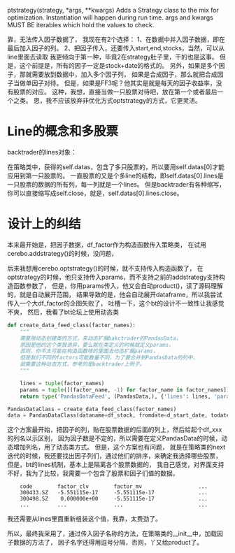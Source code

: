 ptstrategy(strategy, *args, **kwargs)
Adds a Strategy class to the mix for optimization. Instantiation will happen during run time.
args and kwargs MUST BE iterables which hold the values to check.

靠，无法传入因子数据了，
我现在有2个选择：
1、在数据中并入因子数据，即在最后加入因子的列。
2、把因子传入，还要传入start,end,stocks，当然，可以从line里面去读取
我更倾向于第一种，毕竟2在strategy肚子里，干的也是这事。
但是，这个前提是，所有的因子一定是stock+date的格式的。
另外，如果是多个因子，那就需要放到数据中，加入多个因子列，
如果是合成因子，那么就把合成因子当做单因子对待。
但是，如果是FF3呢？他其实是就是每天的因子收益率，没有股票的对应。
这种，我想，直接当做一只股票对待吧，放在第一个或者最后一个之类。
恩，我不应该放弃非优化方式optstrategy的方式，它更灵活。

# Line的概念和多股票

backtrader的lines对象：

在策略类中，获得的self.datas，包含了多只股票的，所以要用self.datas[0]才能应用到第一只股票的。
一直股票的又是个多line的结构，即self.datas[0].lines是一只股票的数据的所有列，每一列就是一个lines。
但是backtrader有各种缩写，你可以直接缩写成self.close，就是，self.datas[0].lines.close。

# 设计上的纠结

本来最开始是，把因子数据，df_factor作为构造函数传入策略类，
在试用cerebo.addstrategy()的时候，没问题，

后来我想用cerebo.optstrategy()的时候，就不支持传入构造函数了，
在optstrategy的时候，他只支持传入params，而不支持之前的addstrategy支持构造函数参数了，
但是，你用params传入，他又会自动product()，读了源码理解的，就是自动展开范围，
结果导致的是，他会自动展开dataframe，所以我尝试传入一个大df_factor的企图失败了，
吐槽一下，这个bt的设计不一致性让我感觉不爽，
然后，我看了bt论坛上使用动态类
```python
def create_data_feed_class(factor_names):
    """
    需要用动态创建类的方式，来动态扩展bakctrader的PandasData，
    原因是他的这个类狠诡异，要么就在类定义的时候就定义params，
    否则，你不太可能在构造函数啥的里面去动态扩展params，
    但是我们不同的factors可能数量不同，为了要合并到PandasData的列中，
    就需要这种动态方式，参考的是backtrader上例子。
    """

    lines = tuple(factor_names)
    params = tuple([(factor_name, -1) for factor_name in factor_names])
    return type('PandasDataFeed', (PandasData,), {'lines': lines, 'params': params})

PandasDataClass = create_data_feed_class(factor_names)
data = PandasDataClass(dataname=df_stock, fromdate=d_start_date, todate=d_end_date, plot=False)
```
这个方案最开始，把因子的列，贴在股票数据的后面的列上，然后给起个df_xxx的列名以示区别，
因为因子数是不定的，所以需要在定义PandasData的时候，动态增加列名，用了动态类方式。
但是，这个方案也有问题，
就是在策略类的next迭代的时候，我还要找出因子列们，通过他们的排序，来确定我选择哪些股票，
但是，bt的lines机制，基本上是隔离各个股票数据的，
我自己感觉，对界面支持不好，我为了比较，我需要一个包含了股票和因子们值的数据，
```text
    code        factor_clv        factor_mv                  ...
    300433.SZ   -5.551115e-17     -5.551115e-17              ...
    300498.SZ    0.000000e+00     -5.551115e-17              ...
    ...         ...               ...                        ...
```
我还需要从lines里面重新组装这个值，我靠，太费劲了。

所以，最终我采用了，通过传入因子名称的方法，在策略类的__init__中，加载因子数据的方法了，
因子名字还得用逗号分隔，否则，丫又给product了。